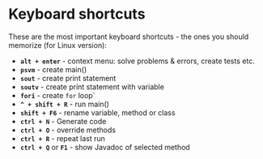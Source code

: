 # Keyboard shortcuts

These are the most important keyboard shortcuts - the ones you should memorize (for Linux version):

- **`alt + enter`** - context menu: solve problems & errors, create tests etc.
- **`psvm`** - create main()
- **`sout`** - create print statement
- **`soutv`** - create print statement with variable
- **`fori`** - create `for` loop`
- **`^ + shift + R`** - run main()
- **`shift + F6`** - rename variable, method or class
- **`ctrl + N`** - Generate code
- **`ctrl + O`** - override methods
- **`ctrl + R`** - repeat last run
- **`ctrl + Q`** or **`F1`** - show Javadoc of selected method
